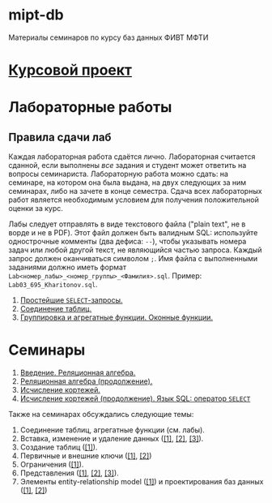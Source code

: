 # mipt-db
Материалы семинаров по курсу баз данных ФИВТ МФТИ

# [Курсовой проект](./project.md)

# Лабораторные работы
## Правила сдачи лаб
Каждая лабораторная работа сдаётся лично. Лабораторная считается сданной, если выполнены *все* задания и студент может ответить на вопросы семинариста. Лабораторную работа можно сдать: на семинаре, на котором она была выдана, на двух следующих за ним семинарах, либо на зачете в конце семестра. Сдача всех лабораторных работ является необходимым условием для получения положительной оценки за курс.

Лабы следует отправлять в виде текстового файла ("plain text", не в ворде и не в PDF). Этот файл должен быть валидным SQL: используйте однострочные комменты (два дефиса: `--`), чтобы указывать номера задач или любой другой текст, не являющийся частью запроса. Каждый запрос должен оканчиваться символом `;`. Имя файла с выполненными заданиями должно иметь формат `Lab<номер_лабы>_<номер_группы>_<Фамилия>.sql`. Пример: `Lab03_695_Kharitonov.sql`. 

1. [Простейшие `SELECT`-запросы.](https://github.com/kharvd/mipt-db/blob/master/labs/01.md)
1. [Соединение таблиц.](https://github.com/kharvd/mipt-db/blob/master/labs/02.md)
1. [Группировка и агрегатные функции. Оконные функции.](https://github.com/kharvd/mipt-db/blob/master/labs/03.md)

# Семинары
1. [Введение. Реляционная алгебра.](https://github.com/kharvd/mipt-db/blob/master/seminars/01.md)
2. [Реляционная алгебра (продолжение).](https://github.com/kharvd/mipt-db/blob/master/seminars/02.md)
3. [Исчисление кортежей.](https://github.com/kharvd/mipt-db/blob/master/seminars/03.md)
4. [Исчисление кортежей (продолжение). Язык SQL: оператор `SELECT`](https://github.com/kharvd/mipt-db/blob/master/seminars/04.md)

Также на семинарах обсуждались следующие темы:
1. Соединение таблиц, агрегатные функции (см. лабы).
1. Вставка, изменение и удаление данных ([[1]](https://www.postgresql.org/docs/current/static/sql-insert.html), [[2]](https://www.postgresql.org/docs/current/static/sql-update.html), [[3]](https://www.postgresql.org/docs/current/static/sql-delete.html)).
1. Создание таблиц ([[1]](https://www.postgresql.org/docs/current/static/tutorial-table.html)).
1. Первичные и внешние ключи ([[1]](https://en.wikipedia.org/wiki/Unique_key), [[2]](https://en.wikipedia.org/wiki/Foreign_key))
1. Ограничения ([[1]](https://www.postgresql.org/docs/current/static/ddl-constraints.html)).
1. Представления ([[1]](https://www.tutorialspoint.com/postgresql/postgresql_views.htm), [[2]](https://www.postgresql.org/docs/current/static/tutorial-views.html), [[3]](https://www.postgresql.org/docs/current/static/sql-createview.html)).
1. Элементы entity-relationship model ([[1]](https://en.wikipedia.org/wiki/Entity%E2%80%93relationship_model)) и проектирования баз данных ([[1]](https://en.wikipedia.org/wiki/Database_design), [[2]](https://habrahabr.ru/post/193136/))
